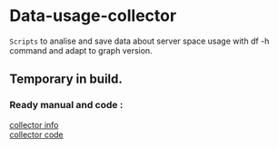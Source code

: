 # Data-usage-collector
`Scripts` to analise and save data about server space usage with df -h command and adapt to graph version.  
## Temporary in build. 
### Ready manual and code :   
[collector info](https://github.com/stachusar/Data-usage-collector/blob/collector/README.md)   
[collector code](https://github.com/stachusar/Data-usage-collector/blob/collector/collector.py)   
